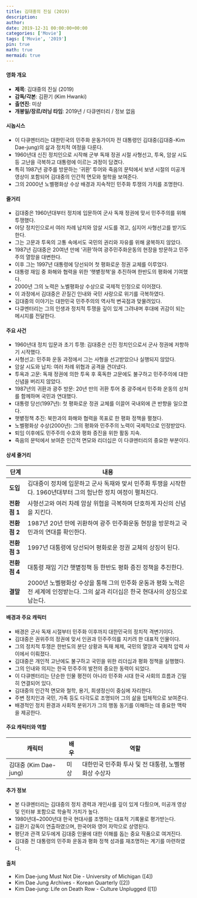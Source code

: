 ```yaml
---
title: 김대중의 진실 (2019)
description: 
author: 
date: 2019-12-31 00:00:00+00:00
categories: ['Movie']
tags: ['Movie', '2019']
pin: true
math: true
mermaid: true
---
```

#### 영화 개요

- **제목**: 김대중의 진실 (2019)  
- **감독/각본**: 김환기 (Kim Hwanki)  
- **출연진**: 미상  
- **개봉일/장르/러닝 타임**: 2019년 / 다큐멘터리 / 정보 없음  

#### 시놉시스

- 이 다큐멘터리는 대한민국의 민주화 운동가이자 전 대통령인 김대중(김대중-Kim Dae-jung)의 삶과 정치적 여정을 다룬다.  
- 1960년대 신진 정치인으로 시작해 군부 독재 정권 시절 사형선고, 투옥, 암살 시도 등 고난을 극복하고 대통령에 이르는 과정이 담겼다.  
- 특히 1987년 광주를 방문하는 ‘귀환’ 투어와 죽음의 문턱에서 보낸 시절의 미공개 영상이 포함되어 김대중의 인간적 면모와 철학을 보여준다.  
- 그의 2000년 노벨평화상 수상 배경과 지속적인 민주화 투쟁의 가치를 조명한다.  

#### 줄거리

- 김대중은 1960년대부터 정치에 입문하여 군사 독재 정권에 맞서 민주주의를 위해 투쟁했다.  
- 야당 정치인으로서 여러 차례 납치와 암살 시도를 겪고, 심지어 사형선고를 받기도 한다.  
- 그는 고문과 투옥의 고통 속에서도 국민의 권리와 자유를 위해 굴복하지 않았다.  
- 1987년 김대중은 20여년 만에 ‘귀환’하여 광주민주화운동의 현장을 방문하고 민주주의 열망을 대변한다.  
- 이후 그는 1997년 대통령에 당선되어 첫 평화로운 정권 교체를 이루었다.  
- 대통령 재임 중 화해와 협력을 위한 ‘햇볕정책’을 추진하며 한반도의 평화에 기여했다.  
- 2000년 그의 노력은 노벨평화상 수상으로 국제적 인정으로 이어졌다.  
- 이 과정에서 김대중은 끈질긴 인내와 국민 사랑으로 위기를 극복하였다.  
- 김대중의 이야기는 대한민국 민주주의의 역사적 변곡점과 맞물려있다.  
- 다큐멘터리는 그의 인생과 정치적 투쟁을 깊이 있게 그려내며 후대에 귀감이 되는 메시지를 전달한다.  

#### 주요 사건

- 1960년대 정치 입문과 초기 투쟁: 김대중은 신진 정치인으로서 군사 정권에 저항하기 시작했다.  
- 사형선고: 민주화 운동 과정에서 그는 사형을 선고받았으나 실행되지 않았다.  
- 암살 시도와 납치: 여러 차례 위협과 공격을 견뎌냈다.  
- 투옥과 고문: 독재 정권에 의한 투옥 후 혹독한 고문에도 불구하고 민주주의에 대한 신념을 버리지 않았다.  
- 1987년의 귀환과 광주 방문: 20년 만의 귀환 투어 중 광주에서 민주화 운동의 상처를 함께하며 국민과 연대했다.  
- 대통령 당선(1997년): 첫 평화로운 정권 교체를 이끌어 국내외에 큰 반향을 일으켰다.  
- 햇볕정책 추진: 북한과의 화해와 협력을 목표로 한 평화 정책을 펼쳤다.  
- 노벨평화상 수상(2000년): 그의 평화와 민주주의 노력이 국제적으로 인정받았다.  
- 퇴임 이후에도 민주주의 수호와 평화 증진을 위한 활동 지속.  
- 죽음의 문턱에서 보여준 인간적 면모와 리더십은 이 다큐멘터리의 중요한 부분이다.  

#### 상세 줄거리

| **단계** | **내용** |
|----------|----------|
| **도입** | 김대중이 정치에 입문하고 군사 독재와 맞서 민주화 투쟁을 시작한다. 1960년대부터 그의 험난한 정치 여정이 펼쳐진다. |
| **전환점 1** | 사형선고와 여러 차례 암살 위협을 극복하며 단호하게 자신의 신념을 지킨다. |
| **전환점 2** | 1987년 20년 만에 귀환하여 광주 민주화운동 현장을 방문하고 국민과의 연대를 확인한다. |
| **전환점 3** | 1997년 대통령에 당선되어 평화로운 정권 교체의 상징이 된다. |
| **전환점 4** | 대통령 재임 기간 햇볕정책 등 한반도 평화 증진 정책을 추진한다. |
| **결말** | 2000년 노벨평화상 수상을 통해 그의 민주화 운동과 평화 노력은 전 세계에 인정받는다. 그의 삶과 리더십은 한국 현대사의 상징으로 남는다. |

#### 배경과 주요 캐릭터

- 배경은 군사 독재 시절부터 민주화 이후까지 대한민국의 정치적 격변기이다.  
- 김대중은 권위주의 정권에 맞서 인권과 민주주의를 지키려 한 대표적 인물이다.  
- 그의 정치적 투쟁은 한반도의 분단 상황과 독재 체제, 국민의 열망과 국제적 압력 사이에서 이뤄졌다.  
- 김대중은 개인적 고난에도 불구하고 국민을 위한 리더십과 평화 정책을 실행했다.  
- 그의 인내와 의지는 한국 민주주의 발전의 중요한 동력이 되었다.  
- 이 다큐멘터리는 단순한 인물 평전이 아니라 민주화 시대 한국 사회의 흐름과 긴밀히 연결되어 있다.  
- 김대중의 인간적 면모와 철학, 용기, 희생정신이 중심에 자리한다.  
- 주변 정치인과 국민, 가족 등도 다각도로 조명되어 그의 삶을 입체적으로 보여준다.  
- 배경적인 정치 환경과 사회적 분위기가 그의 행동 동기를 이해하는 데 중요한 맥락을 제공한다.  

#### 주요 캐릭터와 역할

| **캐릭터** | **배우** | **역할** |
|------------|----------|----------|
| 김대중 (Kim Dae-jung) | 미상 | 대한민국 민주화 투사 및 전 대통령, 노벨평화상 수상자 |

#### 추가 정보

- 본 다큐멘터리는 김대중의 정치 경력과 개인사를 깊이 있게 다뤘으며, 미공개 영상 및 인터뷰 포함으로 학술적 가치가 높다.  
- 1980년대~2000년대 한국 현대사를 조명하는 대표적 기록물로 평가받는다.  
- 김환기 감독이 연출하였으며, 한국어와 영어 자막으로 상영된다.  
- 평단과 관객 모두에게 김대중 인물에 대한 이해를 돕는 중요 작품으로 여겨진다.  
- 김대중 전 대통령의 민주화 운동과 평화 정책 성과를 재조명하는 계기를 마련하였다.  

#### 출처

- Kim Dae-jung Must Not Die - University of Michigan ([4])  
- Kim Dae Jung Archives - Korean Quarterly ([2])  
- Kim Dae-jung: Life on Death Row - Culture Unplugged ([1])
